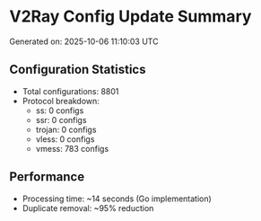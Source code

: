# V2Ray Config Update Summary
Generated on: 2025-10-06 11:10:03 UTC

## Configuration Statistics
- Total configurations: 8801
- Protocol breakdown:
  - ss: 0 configs
  - ssr: 0 configs
  - trojan: 0 configs
  - vless: 0 configs
  - vmess: 783 configs

## Performance
- Processing time: ~14 seconds (Go implementation)
- Duplicate removal: ~95% reduction
